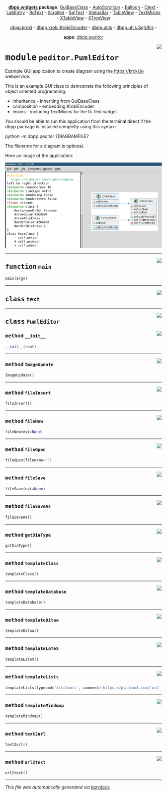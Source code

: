 <center>

**[dbpp.widgets](dbpp.widgets.md) package:** 
[GuiBaseClass](dbpp.widgets.GuiBaseClass.md) -
[AutoScrollbar](dbpp.widgets.AutoScrollbar.md) -
[Balloon](dbpp.widgets.Balloon.md) -
[Ctext](dbpp.widgets.Ctext.md) -
[LabEntry](dbpp.widgets.LabEntry.md) -
[RoText](dbpp.widgets.RoText.md) -
[Scrolled](dbpp.widgets.Scrolled.md) -
[SqlText](dbpp.widgets.SqlText.md) -
[StatusBar](dbpp.widgets.StatusBar.md) -
[TableView](dbpp.widgets.TableView.md) -
[TextMixins](dbpp.widgets.TextMixins.md) -
[XTableView](dbpp.widgets.XTableView.md) -
[XTreeView](dbpp.widgets.XTreeView.md) 

[dbpp.kroki](dbpp.kroki.md) - 
[dbpp.kroki.KrokiEncoder](dbpp.kroki.KrokiEncoder.md) -
[dbpp.utils](dbpp.utils.md) - 
[dbpp.utils.SqlUtils](dbpp.utils.SqlUtils.md)  -

**apps:** [dbpp.peditor](dbpp.peditor.PumlEditor.md)


</center>

<!-- markdownlint-disable -->

<a href="../dbpp/peditor/PumlEditor.py#L0"><img align="right" style="float:right;" src="https://img.shields.io/badge/-source-cccccc?style=flat-square" /></a>

# <kbd>module</kbd> `peditor.PumlEditor`
Example GUI application to create diagram using the https://kroki.io webservice. 

This is an example GUI class to demostrate the following principles of object oriented programming: 


- inheritance - inheriting from GuiBaseClass 
- composition - embedding KrokiEncoder 
- mixins - including TextMixins for the tk.Text widget 

You should be able to run this application from the terminal direct if the dbpp package is installed completly using this syntax: 

 python -m dbpp.peditor ?DIAGRAMFILE?  

The filename for a diagram is optional. 

Here an image of the application: 

![](peditor.png) 


---

<a href="../dbpp/peditor/PumlEditor.py#L389"><img align="right" style="float:right;" src="https://img.shields.io/badge/-source-cccccc?style=flat-square" /></a>

## <kbd>function</kbd> `main`

```python
main(argv)
```






---

<a href="../dbpp/peditor/PumlEditor.py#L33"><img align="right" style="float:right;" src="https://img.shields.io/badge/-source-cccccc?style=flat-square" /></a>

## <kbd>class</kbd> `text`








---

<a href="../dbpp/peditor/PumlEditor.py#L34"><img align="right" style="float:right;" src="https://img.shields.io/badge/-source-cccccc?style=flat-square" /></a>

## <kbd>class</kbd> `PumlEditor`




<a href="../dbpp/peditor/PumlEditor.py#L35"><img align="right" style="float:right;" src="https://img.shields.io/badge/-source-cccccc?style=flat-square" /></a>

### <kbd>method</kbd> `__init__`

```python
__init__(root)
```








---

<a href="../dbpp/peditor/PumlEditor.py#L217"><img align="right" style="float:right;" src="https://img.shields.io/badge/-source-cccccc?style=flat-square" /></a>

### <kbd>method</kbd> `ImageUpdate`

```python
ImageUpdate()
```





---

<a href="../dbpp/peditor/PumlEditor.py#L172"><img align="right" style="float:right;" src="https://img.shields.io/badge/-source-cccccc?style=flat-square" /></a>

### <kbd>method</kbd> `fileInsert`

```python
fileInsert()
```





---

<a href="../dbpp/peditor/PumlEditor.py#L124"><img align="right" style="float:right;" src="https://img.shields.io/badge/-source-cccccc?style=flat-square" /></a>

### <kbd>method</kbd> `fileNew`

```python
fileNew(evt=None)
```





---

<a href="../dbpp/peditor/PumlEditor.py#L136"><img align="right" style="float:right;" src="https://img.shields.io/badge/-source-cccccc?style=flat-square" /></a>

### <kbd>method</kbd> `fileOpen`

```python
fileOpen(filename='')
```





---

<a href="../dbpp/peditor/PumlEditor.py#L154"><img align="right" style="float:right;" src="https://img.shields.io/badge/-source-cccccc?style=flat-square" /></a>

### <kbd>method</kbd> `fileSave`

```python
fileSave(evt=None)
```





---

<a href="../dbpp/peditor/PumlEditor.py#L164"><img align="right" style="float:right;" src="https://img.shields.io/badge/-source-cccccc?style=flat-square" /></a>

### <kbd>method</kbd> `fileSaveAs`

```python
fileSaveAs()
```





---

<a href="../dbpp/peditor/PumlEditor.py#L205"><img align="right" style="float:right;" src="https://img.shields.io/badge/-source-cccccc?style=flat-square" /></a>

### <kbd>method</kbd> `getDiaType`

```python
getDiaType()
```





---

<a href="../dbpp/peditor/PumlEditor.py#L235"><img align="right" style="float:right;" src="https://img.shields.io/badge/-source-cccccc?style=flat-square" /></a>

### <kbd>method</kbd> `templateClass`

```python
templateClass()
```





---

<a href="../dbpp/peditor/PumlEditor.py#L337"><img align="right" style="float:right;" src="https://img.shields.io/badge/-source-cccccc?style=flat-square" /></a>

### <kbd>method</kbd> `templateDatabase`

```python
templateDatabase()
```





---

<a href="../dbpp/peditor/PumlEditor.py#L283"><img align="right" style="float:right;" src="https://img.shields.io/badge/-source-cccccc?style=flat-square" /></a>

### <kbd>method</kbd> `templateDitaa`

```python
templateDitaa()
```





---

<a href="../dbpp/peditor/PumlEditor.py#L303"><img align="right" style="float:right;" src="https://img.shields.io/badge/-source-cccccc?style=flat-square" /></a>

### <kbd>method</kbd> `templateLaTeX`

```python
templateLaTeX()
```





---

<a href="../dbpp/peditor/PumlEditor.py#L274"><img align="right" style="float:right;" src="https://img.shields.io/badge/-source-cccccc?style=flat-square" /></a>

### <kbd>method</kbd> `templateLists`

```python
templateLists(typecmd='listfonts', comment='https://plantuml.com/font')
```





---

<a href="../dbpp/peditor/PumlEditor.py#L313"><img align="right" style="float:right;" src="https://img.shields.io/badge/-source-cccccc?style=flat-square" /></a>

### <kbd>method</kbd> `templateMindmap`

```python
templateMindmap()
```





---

<a href="../dbpp/peditor/PumlEditor.py#L187"><img align="right" style="float:right;" src="https://img.shields.io/badge/-source-cccccc?style=flat-square" /></a>

### <kbd>method</kbd> `text2url`

```python
text2url()
```





---

<a href="../dbpp/peditor/PumlEditor.py#L192"><img align="right" style="float:right;" src="https://img.shields.io/badge/-source-cccccc?style=flat-square" /></a>

### <kbd>method</kbd> `url2text`

```python
url2text()
```








---

_This file was automatically generated via [lazydocs](https://github.com/ml-tooling/lazydocs)._
